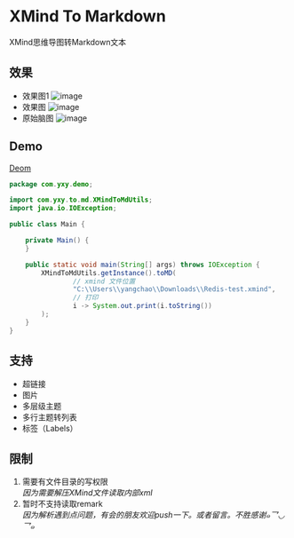 # XMind To Markdown
XMind思维导图转Markdown文本
## 效果
- 效果图1
![image](https://yxyu.oss-cn-beijing.aliyuncs.com/open/tomd/x1.png)
- 效果图
![image](https://yxyu.oss-cn-beijing.aliyuncs.com/open/mdcode.png)
- 原始脑图
![image](https://yxyu.oss-cn-beijing.aliyuncs.com/open/tomd/pos.png)
## Demo
[Deom](src/main/java/com/yxy/demo/Main.java)
```java
package com.yxy.demo;

import com.yxy.to.md.XMindToMdUtils;
import java.io.IOException;

public class Main {

    private Main() {
    }

    public static void main(String[] args) throws IOException {
        XMindToMdUtils.getInstance().toMD(
                // xmind 文件位置
                "C:\\Users\\yangchao\\Downloads\\Redis-test.xmind",
                // 打印
                i -> System.out.print(i.toString())
        );
    }
}
```
## 支持
- 超链接
- 图片
- 多层级主题
- 多行主题转列表
- 标签（Labels）

## 限制
1. 需要有文件目录的写权限  
    *因为需要解压XMind文件读取内部xml*
2. 暂时不支持读取remark  
    *因为解析遇到点问题，有会的朋友欢迎push一下。或者留言。不胜感谢๑乛◡乛๑*
